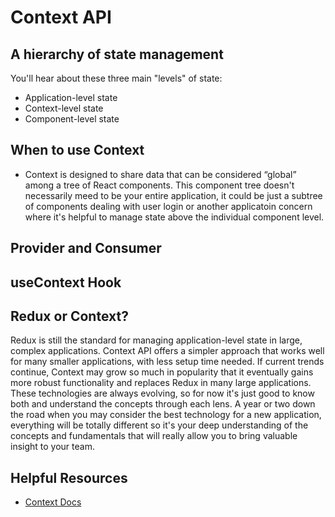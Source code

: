 # Context API

## A hierarchy of state management
You'll hear about these three main "levels" of state:
* Application-level state
* Context-level state
* Component-level state

## When to use Context
* Context is designed to share data that can be considered “global” among a tree of React components. This component tree doesn't necessarily meed to be your entire application, it could be just a subtree of components dealing with user login or another applicatoin concern where it's helpful to manage state above the individual component level.

## Provider and Consumer

## useContext Hook

## Redux or Context?
Redux is still the standard for managing application-level state in large, complex applications. Context API offers a simpler approach that works well for many smaller applications, with less setup time needed. If current trends continue, Context may grow so much in popularity that it eventually gains more robust functionality and replaces Redux in many large applications. These technologies are always evolving, so for now it's just good to know both and understand the concepts through each lens. A year or two down the road when you may consider the best technology for a new application, everything will be totally different so it's your deep understanding of the concepts and fundamentals that will really allow you to bring valuable insight to your team. 

## Helpful Resources
* [Context Docs](https://reactjs.org/docs/context.html)
